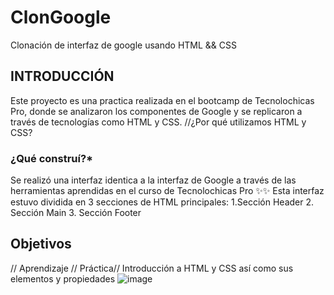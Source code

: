 # ClonGoogle
Clonación de interfaz de google usando HTML &amp;&amp; CSS

## INTRODUCCIÓN 
Este proyecto es una practica realizada en el bootcamp de Tecnolochicas Pro, donde se analizaron los componentes de Google y se replicaron a través de tecnologías como HTML y CSS. 
//¿Por qué utilizamos HTML y CSS? 

### ¿Qué construí?*
Se realizó una interfaz identica a la interfaz de Google a través de las herramientas aprendidas en el curso de Tecnolochicas Pro ✨✨
Esta interfaz estuvo dividida en 3 secciones de HTML principales:
1.Sección Header
2. Sección Main
3. Sección Footer

## Objetivos 
// Aprendizaje // Práctica// Introducción a HTML y CSS así como sus elementos y propiedades 
![image](https://github.com/geraldine022/ClonGoogle/assets/79392334/32e40a9d-3f81-4445-b758-c74913652cec)
